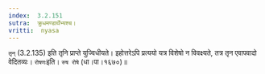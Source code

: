 ```yaml
---
index:  3.2.151
sutra:  क्रुधमण्डार्थेभ्यश्च।
vritti:  nyasa
---
```


`तृन्` (3.2.135) इति तृनि प्राप्ते युज्विधीयते। इहोत्तरेऽपि प्रत्ययो यत्र विशेषो न विवक्ष्यते, तत्र तृन एवापवादो वेदितव्यः। `रोषणः`इति। `रुष रोषे` (धा।पा।१६७०)॥
